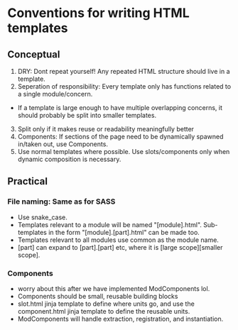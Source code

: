 # Conventions for writing HTML templates
## Conceptual
1. DRY: Dont repeat yourself! Any repeated HTML structure should live in a template.
2. Seperation of responsibility: Every template only has functions related to a single module/concern. 
- If a template is large enough to have multiple overlapping concerns, it should probably be split into smaller templates.
3. Split only if it makes reuse or readability meaningfully better
4. Components: If sections of the page need to be dynamically spawned in/taken out, use Components.
5. Use normal templates where possible. Use slots/components only when dynamic composition is necessary.

## Practical
### File naming: Same as for SASS
- Use snake_case.
- Templates relevant to a module will be named "[module].html". Sub-templates in the form "[module].[part].html" can be made too.
- Templates relevant to all modules use common as the module name.
- [part] can expand to [part].[part] etc, where it is [large scope][smaller scope].

### Components
- worry about this after we have implemented ModComponents lol.
- Components should be small, reusable building blocks
- slot.html jinja template to define where units go, and use the component.html jinja template to define the reusable units.
- ModComponents will handle extraction, registration, and instantiation.